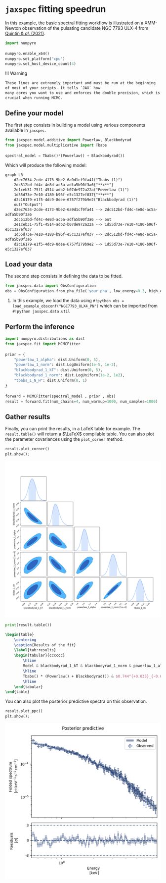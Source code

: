 # `jaxspec` fitting speedrun

In this example, the basic spectral fitting workflow is illustrated on a XMM-Newton observation of the
pulsating candidate NGC 7793 ULX-4 from [Quintin & $al.$ (2021)](https://ui.adsabs.harvard.edu/abs/2021MNRAS.503.5485Q/abstract).

```python
import numpyro

numpyro.enable_x64()
numpyro.set_platform("cpu")
numpyro.set_host_device_count(4)
```

!!! Warning

    These lines are extremely important and must be run at the beginning of most of your scripts. It tells `JAX` how
    many cores you want to use and enforces the double precision, which is crucial when running MCMC.

## Define your model

The first step consists in building a model using various components available in `jaxspec`.

```python
from jaxspec.model.additive import Powerlaw, Blackbodyrad
from jaxspec.model.multiplicative import Tbabs

spectral_model = Tbabs()*(Powerlaw() + Blackbodyrad())
```

Which will produce the following model:

```mermaid
graph LR
    d2ec7634-2cde-4173-9be2-6a9d1cf9fa41("Tbabs (1)")
    2dc512bd-fd4c-4e8d-ac5a-adfa5b90f3a6{"**x**"}
    2e1ceb31-75f1-4514-adb2-b07de972a22a("Powerlaw (1)")
    1d55d73e-7e10-4180-b96f-e5c1327ef037{"**+**"}
    d2c16179-e1f5-4dc9-8dee-6757f279b9e2("Blackbodyrad (1)")
    out("Output")
    d2ec7634-2cde-4173-9be2-6a9d1cf9fa41 --> 2dc512bd-fd4c-4e8d-ac5a-adfa5b90f3a6
    2dc512bd-fd4c-4e8d-ac5a-adfa5b90f3a6 --> out
    2e1ceb31-75f1-4514-adb2-b07de972a22a --> 1d55d73e-7e10-4180-b96f-e5c1327ef037
    1d55d73e-7e10-4180-b96f-e5c1327ef037 --> 2dc512bd-fd4c-4e8d-ac5a-adfa5b90f3a6
    d2c16179-e1f5-4dc9-8dee-6757f279b9e2 --> 1d55d73e-7e10-4180-b96f-e5c1327ef037
```

## Load your data

The second step consists in defining the data to be fitted.

```python
from jaxspec.data import ObsConfiguration
obs = ObsConfiguration.from_pha_file('your.pha', low_energy=0.3, high_energy=12) # (1)!
```

1.  In this example, we load the data using `#!python obs = load_example_obsconf("NGC7793_ULX4_PN")`
    which can be imported from `#!python jaxspec.data.util`

## Perform the inference

```python
import numpyro.distributions as dist
from jaxspec.fit import MCMCFitter

prior = {
    "powerlaw_1_alpha": dist.Uniform(0, 5),
    "powerlaw_1_norm": dist.LogUniform(1e-5, 1e-2),
    "blackbodyrad_1_kT": dist.Uniform(0, 5),
    "blackbodyrad_1_norm": dist.LogUniform(1e-2, 1e2),
    "tbabs_1_N_H": dist.Uniform(0, 1)
}

forward = MCMCFitter(spectral_model , prior , obs)
result = forward.fit(num_chains=4, num_warmup=1000, num_samples=1000)
```

## Gather results

Finally, you can print the results, in a LaTeX table for example. The `result.table()`
will return a $\LaTeX$ compilable table. You can also plot the parameter covariances using the `plot_corner` method.

```python
result.plot_corner()
plt.show();
```

![Corner plot](statics/fitting_example_corner.png)

```python
print(result.table())
```
```latex
\begin{table}
    \centering
    \caption{Results of the fit}
    \label{tab:results}
    \begin{tabular}{cccccc}
        \hline
		Model & blackbodyrad_1_kT & blackbodyrad_1_norm & powerlaw_1_alpha & powerlaw_1_norm & tbabs_1_N_H \\
		\hline
		Tbabs() * (Powerlaw() + Blackbodyrad()) & $0.744^{+0.035}_{-0.036}$ & $0.199^{+0.026}_{-0.044}$ & $2.024^{+0.100}_{-0.105}$ & $\left( 26.4^{+2.6}_{-2.9} \right) \times 10^{-5}$ & $0.098^{+0.029}_{-0.028}$ \\
		\hline
    \end{tabular}
\end{table}
```


You can also plot the posterior predictive spectra on this observation.

```python
result.plot_ppc()
plt.show();
```

![Posterior predictive plot](statics/fitting_example_ppc.png)
